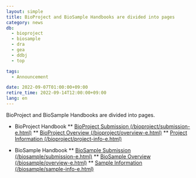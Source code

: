 ```yaml
---
layout: simple
title: BioProject and BioSample Handbooks are divided into pages
category: news
db:
  - bioproject
  - biosample
  - dra
  - gea
  - ddbj
  - top

tags:
  - Announcement

date: 2022-09-07T01:00:00+09:00
retire_time: 2022-09-14T12:00:00+09:00
lang: en
---
```


BioProject and BioSample Handbooks are divided into pages.

* BioProject Handbook
** [BioProject Submission (/bioproject/submission-e.html)](/bioproject/submission-e.html)
** [BioProject Overview (/bioproject/overview-e.html)](/bioproject/overview-e.html)
** [Project Information (/bioproject/project-info-e.html)](/bioproject/project-info-e.html)

* BioSample Handbook
** [BioSample Submission (/biosample/submission-e.html)](/biosample/submission-e.html)
** [BioSample Overview (/biosample/overview-e.html)](/biosample/overview-e.html)
** [Sample Information (/biosample/sample-info-e.html)](/biosample/sample-info-e.html)
